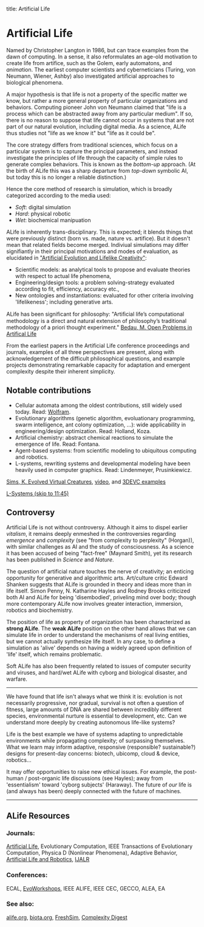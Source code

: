 title: Artificial Life


# Artificial Life

Named by Christopher Langton in 1986, but can trace examples from the dawn of computing. In a sense, it also reformulates an age-old motivation to create life from artifice, such as the Golem, early automatons, and *anima*tion. The earliest computer scientists and cyberneticians (Turing, von Neumann, Wiener, Ashby) also investigated artificial approaches to biological phenomena.

A major hypothesis is that life is not a property of the specific matter we know, but rather a more general property of particular organizations and behaviors. Computing pioneer John von Neumann claimed that "life is a process which can be abstracted away from any particular medium". If so, there is no reason to suppose that life cannot occur in systems that are not part of our natural evolution, including digital media. As a science, ALife thus studies not "life as we know it" but "life as it could be". 

The core strategy differs from traditional sciences, which focus on a particular system is to capture the principal parameters, and instead investigate the principles of life through the capacity of simple rules to generate complex behaviors. This is known as the *bottom-up* approach. (At the birth of ALife this was a sharp departure from *top-down* symbolic AI, but today this is no longer a reliable distinction.)

Hence the core method of research is simulation, which is broadly categorized according to the media used:

- _Soft_: digital simulation
- _Hard_: physical robotic
- _Wet_: biochemical manipuation

ALife is inherently trans-disciplinary. This is expected; it blends things that were previously distinct (born vs. made, nature vs. artifice). But it doesn't mean that related fields become merged. Indiviual simulations may differ signifiantly in their principal motivations and modes of evaluation, as elucidated in ["Artificial Evolution and Lifelike Creativity"](http://www.mitpressjournals.org/doi/abs/10.1162/002409402760105271):

- Scientific models: as analytical tools to propose and evaluate theories with respect to actual life phenomena, 
- Engineering/design tools: a problem solving-strategy evaluated according to fit, efficiency, accuracy etc.,
- New ontologies and instantiations: evaluated for other criteria involving 'lifelikeness'; including generative arts.

ALife has been significant for philosophy: "Artiﬁcial life’s computational methodology is a direct and natural extension of philosophy’s traditional methodology of a priori thought experiment." [Bedau, M. Open Problems in Artifical Life](http://authors.library.caltech.edu/13564/1/BEDal00.pdf)

From the earliest papers in the Artificial Life conference proceedings and journals, examples of all three perspectives are present, along with acknowledgement of the difficult philosophical questions, and example projects demonstrating remarkable capacity for adaptation and emergent complexity despite their inherent simplicity.

## Notable contributions

- Cellular automata among the oldest contributions, still widely used today. Read: [Wolfram](http://www.stephenwolfram.com/publications/articles/ca/).
- Evolutionary algorithms (genetic algorithm, evoluationary programming, swarm intelligence, ant colony optimization, ...): wide applicability in engineering/design optimization. Read: Holland, Koza. 
- Artificial chemistry: abstract chemical reactions to simulate the emergence of life. Read: Fontana.
- Agent-based systems: from scientific modeling to ubiquitous computing and robotics. 
- L-systems, rewriting systems and developmental modeling have been heavily used in computer graphics. Read: Lindenmeyer, Prusinkiewicz.

[Sims, K. Evolved Virtual Creatures](http://www.karlsims.com/papers/siggraph94.pdf), [video](https://www.youtube.com/watch?v=JBgG_VSP7f8), and [3DEVC examples](https://www.youtube.com/user/kjlg74?feature=watch)

[L-Systems (skip to 11:45)](https://www.youtube.com/watch?v=fjNPUtwURpc)

## Controversy

Artificial Life is not without controversy. Although it aims to dispel earlier _vitalism_, it remains deeply enmeshed in the controversies regarding _emergence_ and _complexity_ (see "from complexity to perplexity" (Horgan)), with similar challenges as AI and the study of consciousness. As a science it has been accused of being "fact-free" (Maynard Smith), yet its research has been published in *Science* and *Nature*. 

The question of artificial nature touches the nerve of creativity; an enticing opportunity for generative and algorithmic arts. Art/culture critic Edward Shanken suggests that ALife is grounded in theory and ideas more than in life itself. Simon Penny, N. Katharine Hayles and Rodney Brooks criticized both AI and ALife for being 'disembodied', priveling mind over body; though more contemporary ALife now involves greater interaction, immersion, robotics and biochemistry. 

The position of life as property of organization has been characterized as **strong ALife**. The **weak ALife** position on the other hand allows that we can simulate life in order to understand the mechanisms of real living entities, but we cannot actually synthesize life itself. In any case, to define a simulation as 'alive' depends on having a widely agreed upon definition of 'life' itself, which remains problematic. 

Soft ALife has also been frequently related to issues of computer security and viruses, and hard/wet ALife with cyborg and biological disaster, and warfare.

--- 

We have found that life isn't always what we think it is: evolution is not necessarily progressive, nor gradual, survival is not often a question of fitness, large amounts of DNA are shared between incredibly different species, environmental nurture is essential to development, etc. Can we understand more deeply by creating autonomous life-like systems?

Life is the best example we have of systems adapting to unpredictable environments while propagating complexity; of surpassing themselves. What we learn may inform adaptive, responsive (responsible? sustainable?) designs for present-day concerns: biotech, ubicomp, cloud & device, robotics... 

It may offer opportunities to raise new ethical issues. For example, the post-human / post-organic life discussions (see Hayles); away from 'essentialism' toward 'cyborg subjects' (Haraway). The future of *our* life is (and always has been) deeply connected with the future of machines.

---

## ALife Resources

### Journals: 

[Artificial Life](http://www.mitpressjournals.org/loi/artl), Evolutionary Computation, IEEE Transactions of Evolutionary Computation, Physica D (Nonlinear Phenomena), Adaptive Behavior, [Artificial Life and Robotics](http://www.springer.com/computer/ai/journal/10015), [IJALR](http://www.igi-global.com/journal/international-journal-artificial-life-research/1153)

### Conferences: 

ECAL, [EvoWorkshops](http://evostar.dei.uc.pt/2012/), IEEE ALIFE, IEEE CEC, GECCO, ALEA, EA

### See also:

[alife.org](http://alife.org/), [biota.org](http://biota.org), [FreshSim](http://www.freshsim.org/discussion/11/established-alife-projects), [Complexity Digest](http://comdig.unam.mx/)
